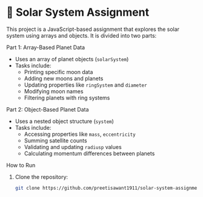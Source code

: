 # 🌌 Solar System Assignment

This project is a JavaScript-based assignment that explores the solar system using arrays and objects. It is divided into two parts:


 Part 1: Array-Based Planet Data

- Uses an array of planet objects (`solarSystem`)
- Tasks include:
  - Printing specific moon data
  - Adding new moons and planets
  - Updating properties like `ringSystem` and `diameter`
  - Modifying moon names
  - Filtering planets with ring systems



Part 2: Object-Based Planet Data

- Uses a nested object structure (`system`)
- Tasks include:
  - Accessing properties like `mass`, `eccentricity`
  - Summing satellite counts
  - Validating and updating `radiusp` values
  - Calculating momentum differences between planets



How to Run

1. Clone the repository:
   ```bash
   git clone https://github.com/preetisawant1911/solar-system-assignment.git
